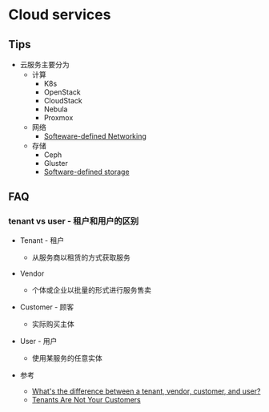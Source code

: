 # Cloud services

## Tips
* 云服务主要分为
  * 计算
    * K8s
    * OpenStack
    * CloudStack
    * Nebula
    * Proxmox
  * 网络
    * [Softeware-defined Networking](https://en.wikipedia.org/wiki/Software-defined_networking)
  * 存储
    * Ceph
    * Gluster
    * [Software-defined storage](https://en.wikipedia.org/wiki/Software-defined_storage)

## FAQ

### tenant vs user - 租户和用户的区别
* Tenant - 租户
  * 从服务商以租赁的方式获取服务
* Vendor
  * 个体或企业以批量的形式进行服务售卖
* Customer - 顾客
  * 实际购买主体
* User - 用户
  * 使用某服务的任意实体

* 参考
  * [What's the difference between a tenant, vendor, customer, and user?](https://www.quora.com/Whats-the-difference-between-a-tenant-vendor-customer-and-user)
  * [Tenants Are Not Your Customers](https://reiclub.com/articles/tenants-are-not-customers)
